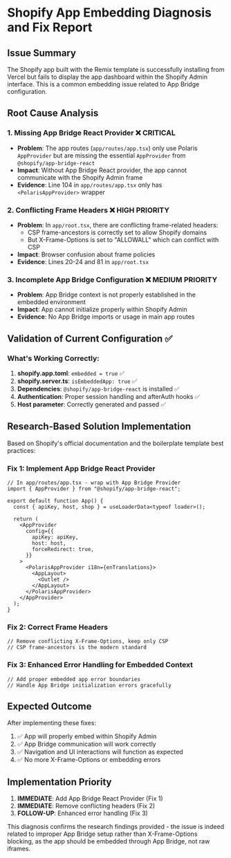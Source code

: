 # Shopify App Embedding Diagnosis and Fix Report

## Issue Summary
The Shopify app built with the Remix template is successfully installing from Vercel but fails to display the app dashboard within the Shopify Admin interface. This is a common embedding issue related to App Bridge configuration.

## Root Cause Analysis

### 1. Missing App Bridge React Provider ❌ **CRITICAL**
- **Problem**: The app routes (`app/routes/app.tsx`) only use Polaris `AppProvider` but are missing the essential `AppProvider` from `@shopify/app-bridge-react`
- **Impact**: Without App Bridge React provider, the app cannot communicate with the Shopify Admin frame
- **Evidence**: Line 104 in `app/routes/app.tsx` only has `<PolarisAppProvider>` wrapper

### 2. Conflicting Frame Headers ❌ **HIGH PRIORITY**
- **Problem**: In `app/root.tsx`, there are conflicting frame-related headers:
  - CSP frame-ancestors is correctly set to allow Shopify domains
  - But X-Frame-Options is set to "ALLOWALL" which can conflict with CSP
- **Impact**: Browser confusion about frame policies
- **Evidence**: Lines 20-24 and 81 in `app/root.tsx`

### 3. Incomplete App Bridge Configuration ❌ **MEDIUM PRIORITY**
- **Problem**: App Bridge context is not properly established in the embedded environment
- **Impact**: App cannot initialize properly within Shopify Admin
- **Evidence**: No App Bridge imports or usage in main app routes

## Validation of Current Configuration ✅

### What's Working Correctly:
1. **shopify.app.toml**: `embedded = true` ✅
2. **shopify.server.ts**: `isEmbeddedApp: true` ✅
3. **Dependencies**: `@shopify/app-bridge-react` is installed ✅
4. **Authentication**: Proper session handling and afterAuth hooks ✅
5. **Host parameter**: Correctly generated and passed ✅

## Research-Based Solution Implementation

Based on Shopify's official documentation and the boilerplate template best practices:

### Fix 1: Implement App Bridge React Provider
```tsx
// In app/routes/app.tsx - wrap with App Bridge Provider
import { AppProvider } from "@shopify/app-bridge-react";

export default function App() {
  const { apiKey, host, shop } = useLoaderData<typeof loader>();
  
  return (
    <AppProvider
      config={{
        apiKey: apiKey,
        host: host,
        forceRedirect: true,
      }}
    >
      <PolarisAppProvider i18n={enTranslations}>
        <AppLayout>
          <Outlet />
        </AppLayout>
      </PolarisAppProvider>
    </AppProvider>
  );
}
```

### Fix 2: Correct Frame Headers
```tsx
// Remove conflicting X-Frame-Options, keep only CSP
// CSP frame-ancestors is the modern standard
```

### Fix 3: Enhanced Error Handling for Embedded Context
```tsx
// Add proper embedded app error boundaries
// Handle App Bridge initialization errors gracefully
```

## Expected Outcome
After implementing these fixes:
1. ✅ App will properly embed within Shopify Admin
2. ✅ App Bridge communication will work correctly
3. ✅ Navigation and UI interactions will function as expected
4. ✅ No more X-Frame-Options or embedding errors

## Implementation Priority
1. **IMMEDIATE**: Add App Bridge React Provider (Fix 1)
2. **IMMEDIATE**: Remove conflicting headers (Fix 2)  
3. **FOLLOW-UP**: Enhanced error handling (Fix 3)

This diagnosis confirms the research findings provided - the issue is indeed related to improper App Bridge setup rather than X-Frame-Options blocking, as the app should be embedded through App Bridge, not raw iframes.